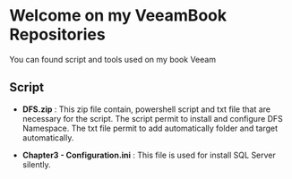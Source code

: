 # **Welcome on my VeeamBook Repositories**

You can found script and tools used on my book Veeam 

## Script

* **DFS.zip** : This zip file contain, powershell script and txt file that are necessary for the script. The script permit to install and configure DFS Namespace. The txt file permit to add automatically folder and target automatically.

* **Chapter3 - Configuration.ini** : This file is used for install SQL Server silently.
